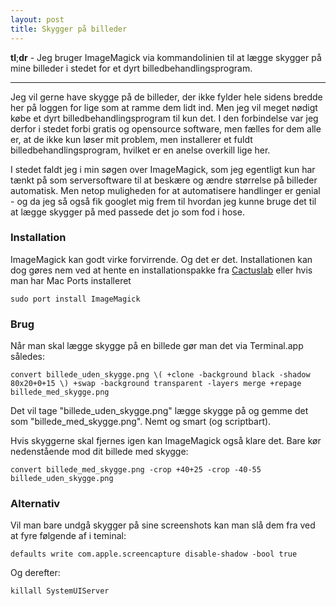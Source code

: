 ```yaml
---
layout: post
title: Skygger på billeder
---
```


**tl**;**dr** - Jeg bruger ImageMagick via kommandolinien til at lægge skygger på mine billeder i stedet for et dyrt billedbehandlingsprogram.

* * * * * * * * * * * * * * * * * * * * * * * * * * * * * * * * * * * * * * * * * * * * * * * * * * * *

Jeg vil gerne have skygge på de billeder, der ikke fylder hele sidens bredde her på loggen for lige som at ramme dem lidt ind. Men jeg vil meget nødigt købe et dyrt billedbehandlingsprogram til kun det. I den forbindelse var jeg derfor i stedet forbi gratis og opensource software, men fælles for dem alle er, at de ikke kun løser mit problem, men installerer et fuldt billedbehandlingsprogram, hvilket er en anelse overkill lige her.

I stedet faldt jeg i min søgen over ImageMagick, som jeg egentligt kun har tænkt på som serversoftware til at beskære og ændre størrelse på billeder automatisk. Men netop muligheden for at automatisere handlinger er genial - og da jeg så også fik googlet mig frem til hvordan jeg kunne bruge det til at lægge skygger på med passede det jo som fod i hose.

### Installation ###

ImageMagick kan godt virke forvirrende. Og det er det. Installationen kan dog gøres nem ved at hente en installationspakke fra [Cactuslab](http://cactuslab.com/imagemagick/) eller hvis man har Mac Ports installeret

    sudo port install ImageMagick

### Brug ###

Når man skal lægge skygge på en billede gør man det via Terminal.app således:

    convert billede_uden_skygge.png \( +clone -background black -shadow 80x20+0+15 \) +swap -background transparent -layers merge +repage billede_med_skygge.png

Det vil tage "billede_uden_skygge.png" lægge skygge på og gemme det som "billede_med_skygge.png". Nemt og smart (og scriptbart).

Hvis skyggerne skal fjernes igen kan ImageMagick også klare det. Bare kør nedenstående mod dit billede med skygge:

    convert billede_med_skygge.png -crop +40+25 -crop -40-55 billede_uden_skygge.png

### Alternativ ###

Vil man bare undgå skygger på sine screenshots kan man slå dem fra ved at fyre følgende af i teminal:

    defaults write com.apple.screencapture disable-shadow -bool true

Og derefter:

    killall SystemUIServer
